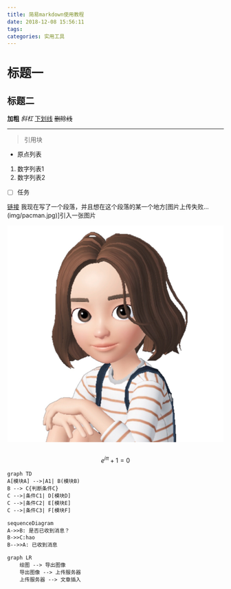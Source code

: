 ```yaml
---
title: 简易markdown使用教程
date: 2018-12-08 15:56:11
tags: 
categories: 实用工具
---
```


# 标题一
## 标题二
**加粗**
*斜杠*
<u>下划线</u>
~~删除线~~

* * * 
>引用块

* 原点列表

1. 数字列表1
2. 数字列表2

* [ ] 任务

[链接](http:www.baidu.com)
我现在写了一个段落，并且想在这个段落的某一个地方[图片上传失败...(img/pacman.jpg)]引入一张图片


![author.JPG](pic/author.JPG)


```

```

```math
e^{i\pi} + 1 = 0
```


```mermaid
graph TD
A[模块A] -->|A1| B(模块B)
B --> C{判断条件C}
C -->|条件C1| D[模块D]
C -->|条件C2| E[模块E]
C -->|条件C3| F[模块F]
```

```mermaid
sequenceDiagram
A->>B: 是否已收到消息？
B->>C:hao 
B-->>A: 已收到消息
```

```
graph LR
	绘图 --> 导出图像
	导出图像 --> 上传服务器
	上传服务器 --> 文章插入
```


